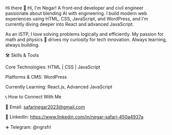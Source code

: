 Hi there 👋 Hi, I'm Negar!
A front-end developer and civil engineer passionate about blending AI with engineering. I build modern web experiences using HTML, CSS, JavaScript, and WordPress, and I'm currently diving deeper into React and advanced JavaScript.

As an ISTP, I love solving problems logically and efficiently. My passion for math and physics 🧮 drives my curiosity for tech innovation. Always learning, always building.

🛠️ Skills & Tools

Core Technologies: HTML | CSS | JavaScript

Platforms & CMS: WordPress

Currently Learning: React.js, Advanced JavaScript

📞 How to Connect With Me

📧 Email: safarinegar2023@gmail.com

💼 LinkedIn: https://www.linkedin.com/in/negar-safari-450a4937a

✈️ Telegram: @ngrsfri
